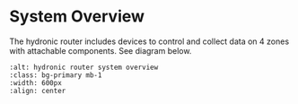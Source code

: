 # System Overview

The hydronic router includes devices to control and collect data on 4 zones with attachable components. See diagram below.

```{image} ../images/hydronic-router.png
:alt: hydronic router system overview
:class: bg-primary mb-1
:width: 600px
:align: center
```